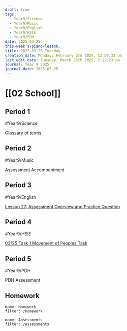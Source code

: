 ```yaml
---
draft: true
tags:
  - Year9/Science
  - Year9/Music
  - Year9/English
  - Year9/HSIE
  - Year9/PDH
date: 2025-03-25
this-week's-piano-lesson: 
title: 2025 03 25 Tuesday
creation_date: Monday, February 3rd 2025, 12:59:31 pm
last_edit_date: Tuesday, March 25th 2025, 7:12:23 pm
journal: Year 9 2025
journal-date: 2025-03-25
---
```


# [[02 School]]

## Period 1

#Year9/Science

[Glossary of terms](https://classroom.google.com/c/NzQ4ODM2MTQ5Njc5/a/NzQ4ODM2MTUwMDM2/details)

## Period 2

#Year9/Music

Assessment Accompaniment

## Period 3

#Year9/English

[Lesson 27: Assessment Overview and Practice Question](https://classroom.google.com/c/NzQyMDEwNTQ1NDIx/a/NzYyMjYyMTM3NDc1/details)

## Period 4

#Year9/HSIE

[03/25 Task 1 Movement of Peoples Task](https://classroom.google.com/c/NzQ4ODYwNjMyODE3/m/NzYyMjU4NjU5MDg4/details)

## Period 5

#Year9/PDH

PDH Assessment

## Homework

```todoist
name: Homework
filter: /Homework
```

```todoist
name: Assessments
filter: /Assessments
```
